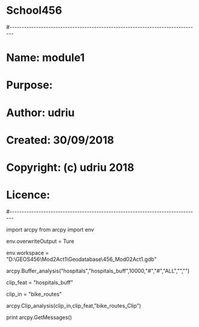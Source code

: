 # School456

#-------------------------------------------------------------------------------
# Name:        module1
# Purpose:
#
# Author:      udriu
#
# Created:     30/09/2018
# Copyright:   (c) udriu 2018
# Licence:     <your licence>
#-------------------------------------------------------------------------------

import arcpy
from arcpy import env

env.overwriteOutput = Ture

env.workspace = "D:\\GEOS456\\Mod2Act1\\Geodatabase\\456_Mod02Act1.gdb"


arcpy.Buffer_analysis("hospitals","hospitals_buff",10000,"#","#","ALL","","")

clip_feat = "hospitals_buff"

clip_in = "bike_routes"

arcpy.Clip_analysis(clip_in,clip_feat,"bike_routes_Clip")

print arcpy.GetMessages()

